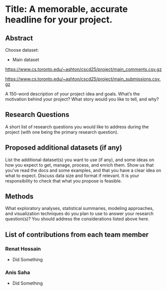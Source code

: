 # Title: A memorable, accurate headline for your project.

## Abstract

Choose dataset:

- Main dataset

https://www.cs.toronto.edu/~ashton/cscd25/project/main_comments.csv.gz

https://www.cs.toronto.edu/~ashton/cscd25/project/main_submissions.csv.gz

A 150-word description of your project idea and goals. What’s the motivation behind your project? What story would you like to tell, and why?

## Research Questions

A short list of research questions you would like to address during the project (with one being the primary research question).

## Proposed additional datasets (if any)

List the additional dataset(s) you want to use (if any), and some ideas on how you expect to get, manage, process, and enrich them. Show us that you’ve read the docs and some examples, and that you have a clear idea on what to expect. Discuss data size and format if relevant. It is your responsibility to check that what you propose is feasible.

## Methods

What exploratory analyses, statistical summaries, modeling approaches, and visualization techniques do you plan to use to answer your research question(s)? You should address the considerations listed above here.

## List of contributions from each team member

### Renat Hossain

- Did Something

### Anis Saha

- Did Something